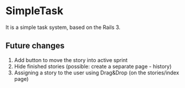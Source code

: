 SimpleTask
===============================================

It is a simple task system, based on the Rails 3.

Future changes
------------

1. Add button to move the story into active sprint
2. Hide finished stories (possible: create a separate page - history)
3. Assigning a story to the user using Drag&Drop (on the stories/index page)